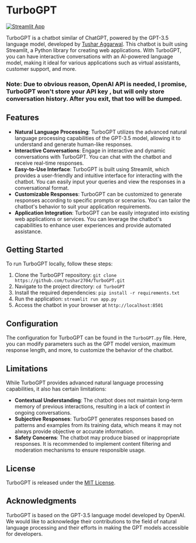 # TurboGPT
[![Streamlit App](https://static.streamlit.io/badges/streamlit_badge_black_white.svg)](https://turbogpt.streamlit.app/)

TurboGPT is a chatbot similar of ChatGPT, powered by the GPT-3.5 language model, developed by [Tushar Aggarwal](https://tushar-aggarwal.com). This chatbot is built using Streamlit, a Python library for creating web applications. With TurboGPT, you can have interactive conversations with an AI-powered language model, making it ideal for various applications such as virtual assistants, customer support, and more.
### Note: Due to obvious reason, OpenAI API is needed, I promise, TurboGPT won't store your API key , but will only store conversation history. After you exit, that too will be dumped.

## Features

- **Natural Language Processing**: TurboGPT utilizes the advanced natural language processing capabilities of the GPT-3.5 model, allowing it to understand and generate human-like responses.
- **Interactive Conversations**: Engage in interactive and dynamic conversations with TurboGPT. You can chat with the chatbot and receive real-time responses.
- **Easy-to-Use Interface**: TurboGPT is built using Streamlit, which provides a user-friendly and intuitive interface for interacting with the chatbot. You can easily input your queries and view the responses in a conversational format.
- **Customizable Responses**: TurboGPT can be customized to generate responses according to specific prompts or scenarios. You can tailor the chatbot's behavior to suit your application requirements.
- **Application Integration**: TurboGPT can be easily integrated into existing web applications or services. You can leverage the chatbot's capabilities to enhance user experiences and provide automated assistance.

## Getting Started

To run TurboGPT locally, follow these steps:

1. Clone the TurboGPT repository: `git clone https://github.com/tushar2704/TurboGPT.git`
2. Navigate to the project directory: `cd TurboGPT`
3. Install the required dependencies: `pip install -r requirements.txt`
4. Run the application: `streamlit run app.py`
5. Access the chatbot in your browser at `http://localhost:8501`

## Configuration

The configuration for TurboGPT can be found in the `TurboGPT.py` file. Here, you can modify parameters such as the GPT model version, maximum response length, and more, to customize the behavior of the chatbot.



## Limitations

While TurboGPT provides advanced natural language processing capabilities, it also has certain limitations:

- **Contextual Understanding**: The chatbot does not maintain long-term memory of previous interactions, resulting in a lack of context in ongoing conversations.
- **Subjective Responses**: TurboGPT generates responses based on patterns and examples from its training data, which means it may not always provide objective or accurate information.
- **Safety Concerns**: The chatbot may produce biased or inappropriate responses. It is recommended to implement content filtering and moderation mechanisms to ensure responsible usage.

## License

TurboGPT is released under the [MIT License](https://github.com/tushar2704/TurboGPT/blob/main/LICENSE).

## Acknowledgments

TurboGPT is based on the GPT-3.5 language model developed by OpenAI. We would like to acknowledge their contributions to the field of natural language processing and their efforts in making the GPT models accessible for developers.